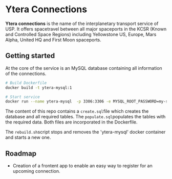 # Ytera Connections

**Ytera connections** is the name of the interplanetary transport service of USP. It offers spacetravel between all major spaceports in the KCSR (Known and Controlled Space Regions) including Yellowstone US, Europe, Mars Alpha, United HQ and First Moon spaceports.

## Getting started

At the core of the service is an MySQL database containing all information of the connections. 

```bash
# Build Dockerfile
docker build -t ytera-mysql:1

# Start service
docker run --name ytera-mysql  -p 3306:3306 -e MYSQL_ROOT_PASSWORD=my-secret -d ytera-mysql:1
```

The content of this repo contains a ```create.sql```file which creates the database and all required tables. The ```populate.sql```populates the tables with the required data. Both files are incorporated in the Dockerfile.

The ```rebuild.sh```script stops and removes the 'ytera-mysql' docker container and starts a new one. 

## Roadmap

* Creation of a frontent app to enable an easy way to register for an upcoming connection.
